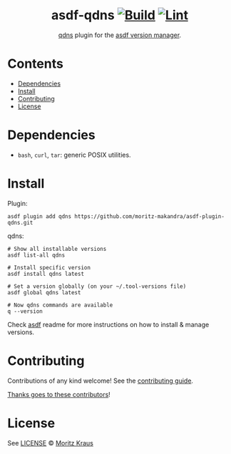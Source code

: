 <div align="center">

# asdf-qdns [![Build](https://github.com/moritz-makandra/asdf-plugin-qdns/actions/workflows/build.yml/badge.svg)](https://github.com/moritz-makandra/asdf-plugin-qdns/actions/workflows/build.yml) [![Lint](https://github.com/moritz-makandra/asdf-plugin-qdns/actions/workflows/lint.yml/badge.svg)](https://github.com/moritz-makandra/asdf-plugin-qdns/actions/workflows/lint.yml)


[qdns](https://github.com/natesales/q) plugin for the [asdf version manager](https://asdf-vm.com).

</div>

# Contents

- [Dependencies](#dependencies)
- [Install](#install)
- [Contributing](#contributing)
- [License](#license)

# Dependencies

- `bash`, `curl`, `tar`: generic POSIX utilities.

# Install

Plugin:

```shell
asdf plugin add qdns https://github.com/moritz-makandra/asdf-plugin-qdns.git
```

qdns:

```shell
# Show all installable versions
asdf list-all qdns

# Install specific version
asdf install qdns latest

# Set a version globally (on your ~/.tool-versions file)
asdf global qdns latest

# Now qdns commands are available
q --version
```

Check [asdf](https://github.com/asdf-vm/asdf) readme for more instructions on how to
install & manage versions.

# Contributing

Contributions of any kind welcome! See the [contributing guide](contributing.md).

[Thanks goes to these contributors](https://github.com/moritz-makandra/asdf-plugin-qdns/graphs/contributors)!

# License

See [LICENSE](LICENSE) © [Moritz Kraus](https://github.com/moritz-makandra/)
